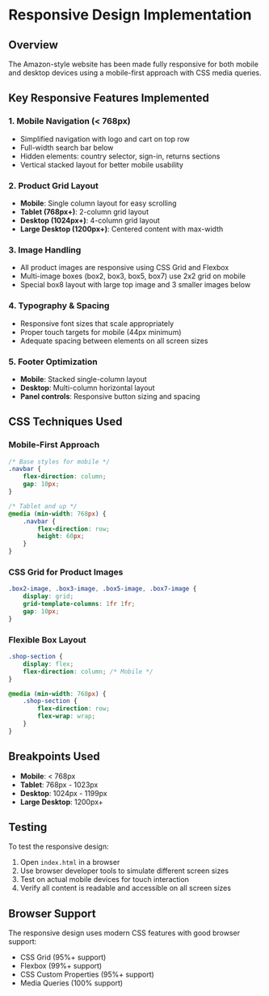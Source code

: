 # Responsive Design Implementation

## Overview
The Amazon-style website has been made fully responsive for both mobile and desktop devices using a mobile-first approach with CSS media queries.

## Key Responsive Features Implemented

### 1. **Mobile Navigation (< 768px)**
- Simplified navigation with logo and cart on top row
- Full-width search bar below
- Hidden elements: country selector, sign-in, returns sections
- Vertical stacked layout for better mobile usability

### 2. **Product Grid Layout**
- **Mobile**: Single column layout for easy scrolling
- **Tablet (768px+)**: 2-column grid layout
- **Desktop (1024px+)**: 4-column grid layout
- **Large Desktop (1200px+)**: Centered content with max-width

### 3. **Image Handling**
- All product images are responsive using CSS Grid and Flexbox
- Multi-image boxes (box2, box3, box5, box7) use 2x2 grid on mobile
- Special box8 layout with large top image and 3 smaller images below

### 4. **Typography & Spacing**
- Responsive font sizes that scale appropriately
- Proper touch targets for mobile (44px minimum)
- Adequate spacing between elements on all screen sizes

### 5. **Footer Optimization**
- **Mobile**: Stacked single-column layout
- **Desktop**: Multi-column horizontal layout
- **Panel controls**: Responsive button sizing and spacing

## CSS Techniques Used

### Mobile-First Approach
```css
/* Base styles for mobile */
.navbar {
    flex-direction: column;
    gap: 10px;
}

/* Tablet and up */
@media (min-width: 768px) {
    .navbar {
        flex-direction: row;
        height: 60px;
    }
}
```

### CSS Grid for Product Images
```css
.box2-image, .box3-image, .box5-image, .box7-image {
    display: grid;
    grid-template-columns: 1fr 1fr;
    gap: 10px;
}
```

### Flexible Box Layout
```css
.shop-section {
    display: flex;
    flex-direction: column; /* Mobile */
}

@media (min-width: 768px) {
    .shop-section {
        flex-direction: row;
        flex-wrap: wrap;
    }
}
```

## Breakpoints Used
- **Mobile**: < 768px
- **Tablet**: 768px - 1023px  
- **Desktop**: 1024px - 1199px
- **Large Desktop**: 1200px+

## Testing
To test the responsive design:
1. Open `index.html` in a browser
2. Use browser developer tools to simulate different screen sizes
3. Test on actual mobile devices for touch interaction
4. Verify all content is readable and accessible on all screen sizes

## Browser Support
The responsive design uses modern CSS features with good browser support:
- CSS Grid (95%+ support)
- Flexbox (99%+ support)
- CSS Custom Properties (95%+ support)
- Media Queries (100% support)